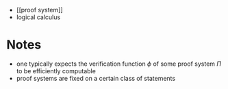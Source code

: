 
- [[proof system]]
- logical calculus

# Notes

- one typically expects the verification function $\phi$ of some proof system $\Pi$ to be efficiently computable
- proof systems are fixed on a certain class of statements